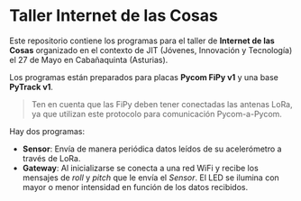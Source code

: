 # Taller Internet de las Cosas

Este repositorio contiene los programas para el taller de **Internet de las Cosas** organizado en el contexto de JIT (Jóvenes, Innovación y Tecnología) el 27 de Mayo en Cabañaquinta (Asturias).

Los programas están preparados para placas **Pycom FiPy v1** y una base **PyTrack v1**.

> Ten en cuenta que las FiPy deben tener conectadas las antenas LoRa, ya que utilizan este protocolo para comunicación Pycom-a-Pycom.

Hay dos programas:

* **Sensor**: Envía de manera periódica datos leídos de su acelerómetro a través de LoRa.
* **Gateway**: Al inicializarse se conecta a una red WiFi y recibe los mensajes de _roll_ y _pitch_ que le envía el _Sensor_. El LED se ilumina con mayor o menor intensidad en función de los datos recibidos.